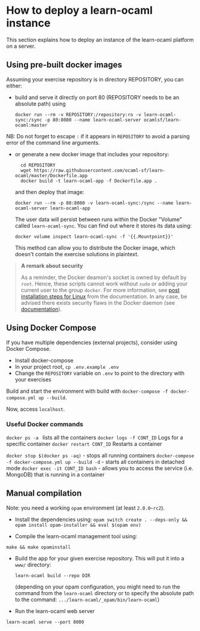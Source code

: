 How to deploy a learn-ocaml instance
====================================

This section explains how to deploy an instance of the learn-ocaml
platform on a server.

## Using pre-built docker images

Assuming your exercise repository is in directory REPOSITORY, you can either:

- build and serve it directly on port 80 (REPOSITORY needs to be an absolute
  path) using

      docker run --rm -v REPOSITORY:/repository:ro -v learn-ocaml-sync:/sync -p 80:8080 --name learn-ocaml-server ocamlsf/learn-ocaml:master

NB: Do not forget to escape `:` if it appears in `REPOSITORY` to avoid a parsing error of the command line arguments.

- or generate a new docker image that includes your repository:

        cd REPOSITORY
        wget https://raw.githubusercontent.com/ocaml-sf/learn-ocaml/master/Dockerfile.app
        docker build -t learn-ocaml-app -f Dockerfile.app .

  and then deploy that image:

      docker run --rm -p 80:8080 -v learn-ocaml-sync:/sync --name learn-ocaml-server learn-ocaml-app

  The user data will persist between runs within the Docker "Volume" called
  `learn-ocaml-sync`. You can find out where it stores its data using:

      docker volume inspect learn-ocaml-sync -f '{{.Mountpoint}}'

  This method can allow you to distribute the Docker image, which doesn't
  contain the exercise solutions in plaintext.

> **A remark about security**
>
> As a reminder, the Docker deamon's socket is owned by default by `root`.
> Hence, these scripts cannot work without `sudo` or adding your current user to
> the group `docker`. For more information, see
> [post installation steps for Linux](https://docs.docker.com/install/linux/linux-postinstall/)
> from the documentation. In any case, be advised there exists security flaws in
> the Docker daemon (see
> [documentation](https://docs.docker.com/engine/security/security/#docker-daemon-attack-surface)).

## Using Docker Compose

If you have multiple dependencies (external projects), consider using Docker Compose.

* Install docker-compose
* In your project root, `cp .env.example .env`
* Change the `REPOSITORY` variable on `.env` to point to the directory with your exercises

Build and start the environment with build with `docker-compose -f docker-compose.yml up --build`.

Now, access `localhost`.

### Useful Docker commands

`docker ps -a ` lists all the containers
`docker logs -f CONT_ID` Logs for a specific container
`docker restart CONT_ID` Restarts a container

`docker stop $(docker ps -aq)` - stops all running containers
`docker-compose -f docker-compose.yml up --build -d` - starts all containers in detached mode
`docker exec -it CONT_ID bash` - allows you to access the service (i.e. MongoDB) that is running 
in a container




## Manual compilation

Note: you need a working ```opam``` environment (at least `2.0.0~rc2`).

* Install the dependencies using:
``
opam switch create . --deps-only && opam install opam-installer && eval $(opam env)
``

* Compile the learn-ocaml management tool using:
```
make && make opaminstall
```

* Build the app for your given exercise repository. This will put it into a
  `www/` directory:
  ```
  learn-ocaml build --repo DIR
  ```
  (depending on your opam configuration, you might need to run the command from the `learn-ocaml` directory or to specify the absolute path to the command: `.../learn-ocaml/_opam/bin/learn-ocaml`)

* Run the learn-ocaml web server
```
learn-ocaml serve --port 8080
```
